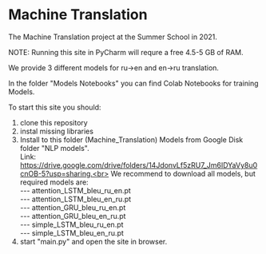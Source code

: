 # Machine Translation
The Machine Translation project at the Summer School in 2021.

NOTE: Running this site in PyCharm will requre a free 4.5-5 GB of RAM. 

We provide 3 different models for ru->en and en->ru translation. 

In the folder "Models Notebooks" you can find Colab Notebooks for training Models.


To start this site you should:
1) clone this repository<br> 
2) instal missing libraries<br> 
3) Install to this folder (Machine_Translation) Models from Google Disk folder "NLP models".<br> 
  Link: https://drive.google.com/drive/folders/14JdonvLf5zRU7_Jm6IDYaVy8u0cnOB-5?usp=sharing.<br> 
  We recommend to download all models, but required models are: <br> 
    --- attention_LSTM_bleu_ru_en.pt<br> 
    --- attention_LSTM_bleu_en_ru.pt<br> 
    --- attention_GRU_bleu_ru_en.pt<br> 
    --- attention_GRU_bleu_en_ru.pt<br> 
    --- simple_LSTM_bleu_ru_en.pt<br> 
    --- simple_LSTM_bleu_en_ru.pt<br> 
4) start "main.py" and open the site in browser.<br> 
